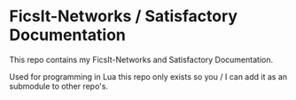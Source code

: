 # FicsIt-Networks / Satisfactory Documentation
This repo contains my FicsIt-Networks and Satisfactory Documentation.

Used for programming in Lua this repo only exists so you / I can add it as an submodule to other repo's.
